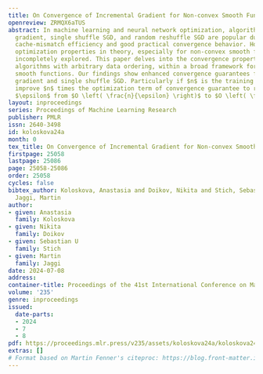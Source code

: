 ```yaml
---
title: On Convergence of Incremental Gradient for Non-convex Smooth Functions
openreview: ZRMQX6aTUS
abstract: In machine learning and neural network optimization, algorithms like incremental
  gradient, single shuffle SGD, and random reshuffle SGD are popular due to their
  cache-mismatch efficiency and good practical convergence behavior. However, their
  optimization properties in theory, especially for non-convex smooth functions, remain
  incompletely explored. This paper delves into the convergence properties of SGD
  algorithms with arbitrary data ordering, within a broad framework for non-convex
  smooth functions. Our findings show enhanced convergence guarantees for incremental
  gradient and single shuffle SGD. Particularly if $n$ is the training set size, we
  improve $n$ times the optimization term of convergence guarantee to reach accuracy
  $\epsilon$ from $O \left( \frac{n}{\epsilon} \right)$ to $O \left( \frac{1}{\epsilon}\right)$.
layout: inproceedings
series: Proceedings of Machine Learning Research
publisher: PMLR
issn: 2640-3498
id: koloskova24a
month: 0
tex_title: On Convergence of Incremental Gradient for Non-convex Smooth Functions
firstpage: 25058
lastpage: 25086
page: 25058-25086
order: 25058
cycles: false
bibtex_author: Koloskova, Anastasia and Doikov, Nikita and Stich, Sebastian U and
  Jaggi, Martin
author:
- given: Anastasia
  family: Koloskova
- given: Nikita
  family: Doikov
- given: Sebastian U
  family: Stich
- given: Martin
  family: Jaggi
date: 2024-07-08
address:
container-title: Proceedings of the 41st International Conference on Machine Learning
volume: '235'
genre: inproceedings
issued:
  date-parts:
  - 2024
  - 7
  - 8
pdf: https://proceedings.mlr.press/v235/assets/koloskova24a/koloskova24a.pdf
extras: []
# Format based on Martin Fenner's citeproc: https://blog.front-matter.io/posts/citeproc-yaml-for-bibliographies/
---
```

